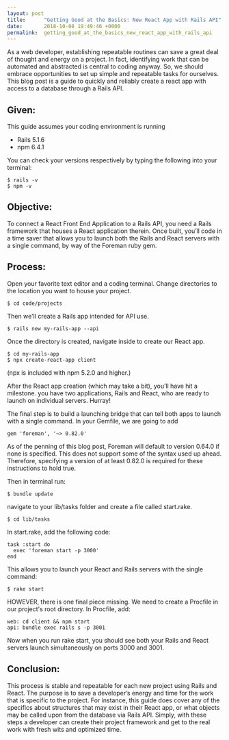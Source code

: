```yaml
---
layout: post
title:      "Getting Good at the Basics: New React App with Rails API"
date:       2018-10-08 19:49:46 +0000
permalink:  getting_good_at_the_basics_new_react_app_with_rails_api
---
```



As a web developer, establishing repeatable routines can save a great deal of thought and energy on a project. In fact, identifying work that can be automated and abstracted is central to coding anyway.  So, we should embrace opportunities to set up simple and repeatable tasks for ourselves.  This blog post is a guide to quickly and reliably create a react app with access to a database through a Rails API.

## Given:

This guide assumes your coding environment is running
* Rails 5.1.6
* npm 6.4.1

You can check your versions respectively by typing the following into your terminal:
```
$ rails -v
$ npm -v
```
## Objective:

To connect a React Front End Application to a Rails API, you need a Rails framework that houses a React application therein.  Once built, you’ll code in a time saver that allows you to launch both the Rails and React servers with a single command, by way of the Foreman ruby gem.

## Process:

Open your favorite text editor and a coding terminal.  Change directories to the location you want to house your project.

`$ cd code/projects`

Then we'll create a Rails app intended for API use.

`$ rails new my-rails-app --api`

Once the directory is created, navigate inside to create our React app.
```
$ cd my-rails-app
$ npx create-react-app client
``` 
(npx is included with npm 5.2.0 and higher.)

After the React app creation (which may take a bit), you’ll have hit a milestone.  you have two applications, Rails and React, who are ready to launch on individual servers.  Hurray!

The final step is to build a launching bridge that can tell both apps to launch with a single command. 
In your Gemfile, we are going to add

`gem 'foreman', '~> 0.82.0'`

As of the penning of this blog post, Foreman will default to version 0.64.0 if none is specified.  This does not support some of the syntax used up ahead.  Therefore, specifying a version of at least 0.82.0 is required for these instructions to hold true.

Then in terminal run:

`$ bundle update`

navigate to your lib/tasks folder and create a file called start.rake.

`$ cd lib/tasks`

In start.rake, add the following code:
```
task :start do
  exec 'foreman start -p 3000'
end
```
This allows you to launch your React and Rails servers with the single command:

`$ rake start`

HOWEVER, there is one final piece missing.  We need to create a Procfile in our project's root directory.  In Procfile, add:
```
web: cd client && npm start
api: bundle exec rails s -p 3001
```
Now when you run rake start, you should see both your Rails and React servers launch simultaneously on ports 3000 and 3001.

## Conclusion:

This process is stable and repeatable for each new project using Rails and React.  The purpose is to save a developer’s energy and time for the work that is specific to the project.  For instance, this guide does cover any of the specifics about structures that may exist in their React app, or what objects may be called upon from the database via Rails API.  Simply, with these steps a developer can create their project framework and get to the real work with fresh wits and optimized time.

